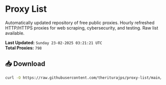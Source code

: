 # Proxy List

Automatically updated repository of free public proxies. Hourly refreshed HTTP/HTTPS proxies for web scraping, cybersecurity, and testing. Raw list available.

**Last Updated:** `Sunday 23-02-2025 03:21:21 UTC`  
**Total Proxies:** `798`

## 📥 Download
```bash
curl -O https://raw.githubusercontent.com/theriturajps/proxy-list/main/proxies.txt
